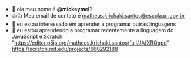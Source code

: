 - 👋 ola meu nome é **@mickeymei1**
-  :+1:👍 Meu email de contato é matheus.krichaki.santos@escola.pr.gov.br
- 👀 eu estou interessado em aprender a programar outras linguagens
- 🌱 eu estou aprendendo a programar recentemente a linguagem do JavaScript e Scratch 
"https://editor.p5js.org/matheus.krichaki.santos/full/JAfXRQqpd"
https://scratch.mit.edu/projects/660292188
